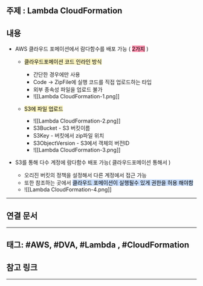 

## 주제 :  Lambda CloudFormation



## 내용 


- AWS 클라우드 포메이션에서 람다함수를 배포 가능 (	<mark style="background: #FF5582A6;">2가지</mark>  )
	- <mark style="background: #FFF3A3A6;">클라우드포메이션 코드 인라인 방식</mark>
		- 간단한 경우에만 사용
		- Code -> ZipFile에 실행 코드를 직접 업로드하는 타입 
		- 외부 종속성 파일을 업로드 불가
		- ![[Lambda CloudFormation-1.png]]










	- <mark style="background: #FFF3A3A6;">S3에 파일 업로드</mark>
		- ![[Lambda CloudFormation-2.png]]
		- S3Bucket - S3 버킷이름
		- S3Key - 버킷에서 zip파일 위치
		- S3ObjectVersion - S3에서 객체의 버전ID
		- ![[Lambda CloudFormation-3.png]]










- S3를 통해 다수 계정에 람다함수 배포 가능( 클라우드포메이션 통해서 )
	- 오리진 버킷의 정책을 설정해서 다른 계정에서 접근 가능
	- 또한 참조하는 곳에서 <mark style="background: #ADCCFFA6;">클라우드 포메이션이 실행될수 있게 권한을 허용 해야함</mark>
	- ![[Lambda CloudFormation-4.png]]




----


## 연결 문서







---

## 태그: #AWS, #DVA, #Lambda , #CloudFormation






## 참고 링크




---
